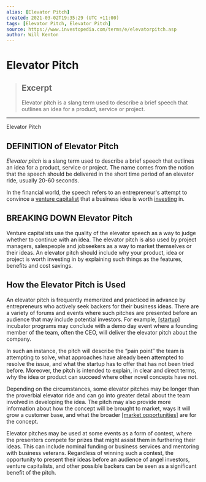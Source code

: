 ```yaml
---
alias: [Elevator Pitch]
created: 2021-03-02T19:35:29 (UTC +11:00)
tags: [Elevator Pitch, Elevator Pitch]
source: https://www.investopedia.com/terms/e/elevatorpitch.asp
author: Will Kenton
---
```


# Elevator Pitch

> ## Excerpt
> Elevator pitch is a slang term used to describe a brief speech that outlines an idea for a product, service or project.

---

Elevator Pitch
## DEFINITION of Elevator Pitch

_Elevator pitch_ is a slang term used to describe a brief speech that outlines an idea for a product, service or project. The name comes from the notion that the speech should be delivered in the short time period of an elevator ride, usually 20-60 seconds.

In the financial world, the speech refers to an entrepreneur's attempt to convince a [venture capitalist](https://www.investopedia.com/terms/v/venturecapitalist.asp) that a business idea is worth [investing](https://www.investopedia.com/terms/i/investing.asp) in.

## BREAKING DOWN Elevator Pitch

Venture capitalists use the quality of the elevator speech as a way to judge whether to continue with an idea. The elevator pitch is also used by project managers, salespeople and jobseekers as a way to market themselves or their ideas. An elevator pitch should include why your product, idea or project is worth investing in by explaining such things as the features, benefits and cost savings.

## How the Elevator Pitch is Used

An elevator pitch is frequently memorized and practiced in advance by entrepreneurs who actively seek backers for their business ideas. There are a variety of forums and events where such pitches are presented before an audience that may include potential investors. For example, [[startup]](https://www.investopedia.com/terms/s/startup.asp) incubator programs may conclude with a demo day event where a founding member of the team, often the CEO, will deliver the elevator pitch about the company.

In such an instance, the pitch will describe the “pain point” the team is attempting to solve, what approaches have already been attempted to resolve the issue, and what the startup has to offer that has not been tried before. Moreover, the pitch is intended to explain, in clear and direct terms, why the idea or product can succeed where other novel concepts have not.

Depending on the circumstances, some elevator pitches may be longer than the proverbial elevator ride and can go into greater detail about the team involved in developing the idea. The pitch may also provide more information about how the concept will be brought to market, ways it will grow a customer base, and what the broader [[market opportunities]](https://www.investopedia.com/terms/p/pitchbook.asp) are for the concept.

Elevator pitches may be used at some events as a form of contest, where the presenters compete for prizes that might assist them in furthering their ideas. This can include nominal funding or business services and mentoring with business veterans. Regardless of winning such a contest, the opportunity to present their ideas before an audience of angel investors, venture capitalists, and other possible backers can be seen as a significant benefit of the pitch.
